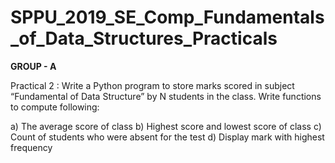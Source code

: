 # SPPU_2019_SE_Comp_Fundamentals_of_Data_Structures_Practicals

**GROUP - A**

Practical 2 : Write a Python program to store marks scored in subject “Fundamental of Data Structure” by N students in the class. Write functions to compute following:

a)	The average score of class
b)	Highest score and lowest score of class
c)	Count of students who were absent for the test
d)	Display mark with highest frequency
